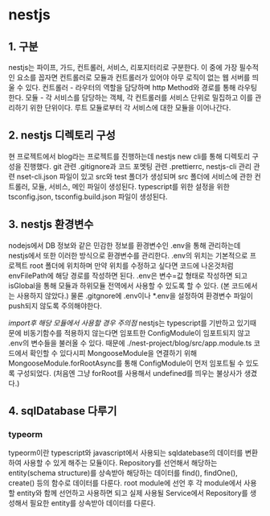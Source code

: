 # nestjs

## 1. 구분
nestjs는 파이프, 가드, 컨트롤러, 서비스, 리포지터리로 구분한다.
이 중에 가장 필수적인 요소를 꼽자면 컨트롤러로 모듈과 컨트롤러가 있어야 아무 로직이 없는 웹 서버를 띄울 수 있다.
컨트롤러 - 라우터의 역할을 담당하며 http Method와 경로를 통해 라우팅한다.
모듈 - 각 서비스를 담당하는 객체, 각 컨트롤러를 서비스 단위로 밀집하고 이를 관리하기 위한 단위이다. 루트 모듈로부터 각 서비스에 대한 모듈을 이어나간다.

## 2. nestjs 디렉토리 구성
현 프로젝트에서 blog라는 프로젝트를 진행하는데 nestjs new cli를 통해 디렉토리 구성을 진행했다.
git 관련 .gitignore과 코드 포멧팅 관련 .prettierrc, nestjs-cli 관리 관련 nset-cli.json 파일이 있고
src와 test 폴더가 생성되며 src 폴더에 서비스에 관한 컨트롤러, 모듈, 서비스, 메인 파일이 생성된다.
typescript를 위한 설정을 위한 tsconfig.json, tsconfig.build.json 파일이 생성된다.

## 3. nestjs 환경변수
nodejs에서 DB 정보와 같은 민감한 정보를 환경변수인 .env을 통해 관리하는데 nestjs에서 또한 이러한 방식으로 환경변수를 관리한다.
.env의 위치는 기본적으로 프로젝트 root 폴더에 위치하며 만약 위치를 수정하고 싶다면 코드에 나온것처럼 envFilePath에 해당 경로를 작성하면 된다.
.env은 변수=값 형태로 작성하면 되고 isGlobal을 통해 모듈과 하위모듈 전역에서 사용할 수 있도록 할 수 있다. (본 코드에서는 사용하지 않았다.)
물론 .gitgnore에 .env이나 *.env을 설정하여 환경변수 파일이 push되지 않도록 주의해야한다.

_import후 해당 모듈에서 사용할 경우 주의점_
nestjs는 typescript를 기반하고 있기때문에 비동기함수를 적용하지 않는다면 임포트한 ConfigModule이 임포트되지 않고 .env의 변수들을 불러올 수 있다.
때문에 ./nest-project/blog/src/app.module.ts 코드에서 확인할 수 있다시피 MongooseModule을 연결하기 위해 MongooseModule.forRootAsync를 통해 ConfigModule이 먼저 임포트될 수 있도록 구성되었다.
(처음엔 그냥 forRoot를 사용해서 undefined를 띄우는 불상사가 생겼다.)

## 4. sqlDatabase 다루기
### typeorm
typeorm이란 typescript와 javascript에서 사용되는 sqldatebase의 데이터를 변환하여 사용할 수 있게 해주는 모듈이다.
Repository를 선언해서 해당하는 entity(schema structure)를 상속받아 해당하는 데이터를 find(), findOne(), create() 등의 함수로 데이터를 다룬다.
root module에 선언 후 각 module에서 사용할 entity와 함께 선언하고 사용하면 되고 실제 사용될 Service에서 Repository를 생성해서 필요한 entity를 상속받아 데이터를 다룬다.

